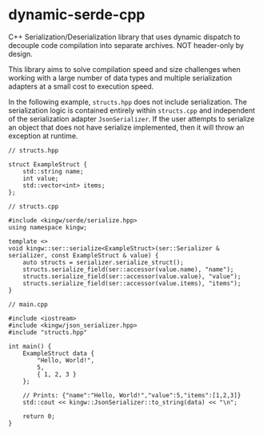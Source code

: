 # dynamic-serde-cpp

C++ Serialization/Deserialization library that uses dynamic dispatch to decouple code compilation into separate archives. NOT header-only by design.

This library aims to solve compilation speed and size challenges when working with a large number of data types and multiple serialization adapters at a small cost to execution speed.

In the following example, `structs.hpp` does not include serialization. The serialization logic is contained entirely within `structs.cpp` and independent of the serialization adapter `JsonSerializer`. If the user attempts to serialize an object that does not have serialize implemented, then it will throw an exception at runtime.
```
// structs.hpp

struct ExampleStruct {
    std::string name;
    int value;
    std::vector<int> items;
};
```
```
// structs.cpp

#include <kingw/serde/serialize.hpp>
using namespace kingw;

template <>
void kingw::ser::serialize<ExampleStruct>(ser::Serializer & serializer, const ExampleStruct & value) {
    auto structs = serializer.serialize_struct();
    structs.serialize_field(ser::accessor(value.name), "name");
    structs.serialize_field(ser::accessor(value.value), "value");
    structs.serialize_field(ser::accessor(value.items), "items");
}
```
```
// main.cpp

#include <iostream>
#include <kingw/json_serializer.hpp>
#include "structs.hpp"

int main() {
    ExampleStruct data {
        "Hello, World!",
        5,
        { 1, 2, 3 }
    };

    // Prints: {"name":"Hello, World!","value":5,"items":[1,2,3]}
    std::cout << kingw::JsonSerializer::to_string(data) << "\n";
    
    return 0;
}
```
